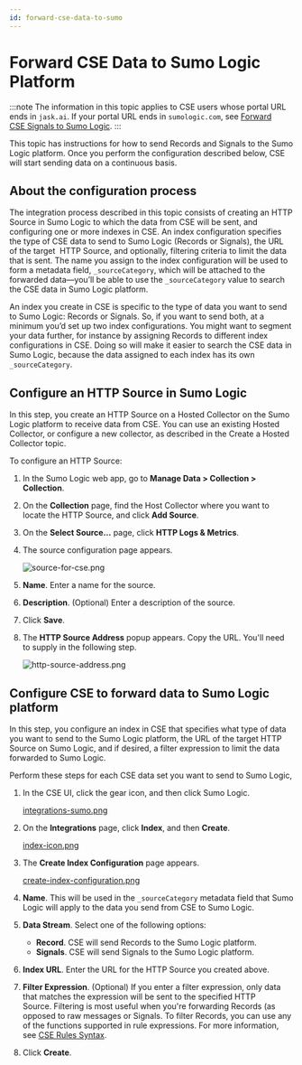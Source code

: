 ```yaml
---
id: forward-cse-data-to-sumo
---
```


# Forward CSE Data to Sumo Logic Platform

:::note
The information in this topic applies to CSE users whose portal URL ends in `jask.ai`. If your portal URL ends in `sumologic.com`, see [Forward CSE Signals to Sumo Logic](forward-cse-signals-to-sumo.md).
:::

This topic has instructions for how to send Records and Signals to the Sumo Logic platform. Once you perform the configuration described below, CSE will start sending data on a continuous basis. 

## About the configuration process

The integration process described in this topic consists of creating an HTTP Source in Sumo Logic to which the data from CSE will be sent, and configuring one or more indexes in CSE. An index configuration specifies the type of CSE data to send to Sumo Logic (Records or Signals), the URL of the target  HTTP Source, and optionally, filtering criteria to limit the data that is sent. The name you assign to the index configuration will be used to form a metadata field, `_sourceCategory`, which will be attached to the forwarded data—you’ll be able to use the `_sourceCategory` value to search the CSE data in Sumo Logic platform. 

An index you create in CSE is specific to the type of data you want to send to Sumo Logic: Records or Signals. So, if you want to send both, at a minimum you’d set up two index configurations. You might want to segment your data further, for instance by assigning Records to different index configurations in CSE. Doing so will make it easier to search the CSE data in Sumo Logic, because the data assigned to each index has its own `_sourceCategory`. 

## Configure an HTTP Source in Sumo Logic 

In this step, you create an HTTP Source on a Hosted Collector on the Sumo Logic platform to receive data from CSE. You can use an existing Hosted Collector, or configure a new collector, as described in the Create a Hosted Collector topic.

To configure an HTTP Source:

1. In the Sumo Logic web app, go to **Manage Data \> Collection \> Collection**. 
1. On the **Collection** page, find the Host Collector where you want to locate the HTTP Source, and click **Add Source**.
1. On the **Select Source…** page, click **HTTP Logs & Metrics**. 
1. The source configuration page appears.

    ![source-for-cse.png](/img/cse/source-for-cse.png)
1. **Name**. Enter a name for the source.  
1. **Description**. (Optional) Enter a description of the source.
1. Click **Save**.
1. The **HTTP Source Address** popup appears. Copy the URL. You'll need to supply in the following step.

    ![http-source-address.png](/img/cse/http-source-address.png)

## Configure CSE to forward data to Sumo Logic platform

In this step, you configure an index in CSE that specifies what type of data you want to send to the Sumo Logic platform, the URL of the target HTTP Source on Sumo Logic, and if desired, a filter expression to limit the data forwarded to Sumo Logic. 

Perform these steps for each CSE data set you want to send to Sumo Logic,

1. In the CSE UI, click the gear icon, and then click Sumo Logic.

    [integrations-sumo.png](/img/cse/integrations-sumo.png)
1. On the **Integrations** page, click **Index**, and then **Create**.

    [index-icon.png](/img/cse/index-icon.png)
1. The **Create Index Configuration** page appears.

    [create-index-configuration.png](/img/cse/create-index-configuration.png)
1. **Name**. This will be used in the `_sourceCategory` metadata field that Sumo Logic will apply to the data you send from CSE to Sumo Logic.
1. **Data Stream**. Select one of the following options: 

   * **Record**. CSE will send Records to the Sumo Logic platform. 
   * **Signals**. CSE will send Signals to the Sumo Logic platform.

1. **Index URL**. Enter the URL for the HTTP Source you created above.
1. **Filter Expression**. (Optional) If you enter a filter expression, only data that matches the expression will be sent to the specified HTTP Source. Filtering is most useful when you're forwarding Records (as opposed to raw messages or Signals. To filter Records, you can use any of the functions supported in rule expressions. For more information, see [CSE Rules Syntax](../cse-rules/cse-rules-syntax.md).
1. Click **Create**.

